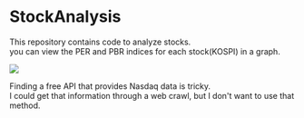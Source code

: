 # StockAnalysis
This repository contains code to analyze stocks.  
you can view the PER and PBR indices for each stock(KOSPI) in a graph.

![](https://i.imgur.com/deikswx.png)

Finding a free API that provides Nasdaq data is tricky.  
I could get that information through a web crawl, but I don't want to use that method.
